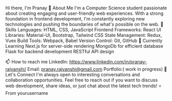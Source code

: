 Hi there, I'm Pranay  👋
About Me
I'm a Computer Science student passionate about creating engaging and user-friendly web experiences. With a strong foundation in frontend development, I'm constantly exploring new technologies and pushing the boundaries of what's possible on the web.
🚀 Skills
Languages: HTML, CSS, JavaScript
Frontend Frameworks: React
UI Libraries: Material-UI, Bootstrap, Tailwind CSS
State Management: Redux, Vuex
Build Tools: Webpack, Babel
Version Control: Git, GitHub
🌱 Currently Learning
Next.js for server-side rendering
MongoDb for efficient database
Flask for backend development
RESTful API design

📫 How to reach me
LinkedIn: https://www.linkedin.com/in/pranay-rajvanshi/
Email: pranay.rajvanshi@gmail.com
Portfolio:( work in progress)
💬 Let's Connect
I'm always open to interesting conversations and collaboration opportunities. Feel free to reach out if you want to discuss web development, share ideas, or just chat about the latest tech trends! ⭐️ From yourusername
